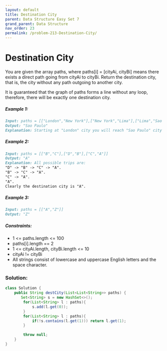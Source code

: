 ```yaml
---
layout: default
title: Destination City
parent: Data Structure Easy Set 7
grand_parent: Data Structure
nav_order: 23
permalink: /problem-213-Destination-City/
---
```

# Destination City
You are given the array paths, where paths[i] = [cityAi, cityBi] means there exists a direct path going from cityAi to cityBi. Return the destination city, that is, the city without any path outgoing to another city.

It is guaranteed that the graph of paths forms a line without any loop, therefore, there will be exactly one destination city.

##### Example 1:
```markdown
Input: paths = [["London","New York"],["New York","Lima"],["Lima","Sao Paulo"]]
Output: "Sao Paulo"
Explanation: Starting at "London" city you will reach "Sao Paulo" city which is the destination city. Your trip consist of: "London" -> "New York" -> "Lima" -> "Sao Paulo".
```
##### Example 2:
```markdown
Input: paths = [["B","C"],["D","B"],["C","A"]]
Output: "A"
Explanation: All possible trips are:
"D" -> "B" -> "C" -> "A".
"B" -> "C" -> "A".
"C" -> "A".
"A".
Clearly the destination city is "A".
```
##### Example 3:
```markdown
Input: paths = [["A","Z"]]
Output: "Z"
```
##### Constraints:
* 1 <= paths.length <= 100
* paths[i].length == 2
* 1 <= cityAi.length, cityBi.length <= 10
* cityAi != cityBi
* All strings consist of lowercase and uppercase English letters and the space character.

### Solution:
```java
class Solution {
    public String destCity(List<List<String>> paths) {
       Set<String> s = new HashSet<>();
        for(List<String> l : paths){
            s.add(l.get(0));
        }
        for(List<String> l : paths){
            if(!s.contains(l.get(1))) return l.get(1);
        }
        
        throw null;
    }
}
```